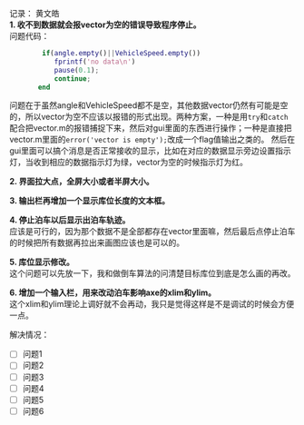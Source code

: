 记录： 黄文皓  
**1. 收不到数据就会报vector为空的错误导致程序停止。**  
问题代码：
 ```matlab
         if(angle.empty()||VehicleSpeed.empty())
            fprintf('no data\n')
            pause(0.1);
            continue;
    	end
```
问题在于虽然angle和VehicleSpeed都不是空，其他数据vector仍然有可能是空的，所以vector为空不应该以报错的形式出现。两种方案，一种是用`try`和`catch`配合把vector.m的报错捕捉下来，然后对gui里面的东西进行操作；一种是直接把vector.m里面的`error('vector is empty');`改成一个flag值输出之类的。
然后在gui里面可以搞个消息是否正常接收的显示，比如在对应的数据显示旁边设置指示灯，当收到相应的数据指示灯为绿，vector为空的时候指示灯为红。

**2. 界面拉大点，全屏大小或者半屏大小。**

**3. 输出栏再增加一个显示库位长度的文本框。**

**4. 停止泊车以后显示出泊车轨迹。**  
应该是可行的，因为那个数据不是全部都存在vector里面嘛，然后最后点停止泊车的时候把所有数据再拉出来画图应该也是可以的。

**5. 库位显示修改。**  
这个问题可以先放一下，我和做倒车算法的问清楚目标库位到底是怎么画的再改。

**6. 增加一个输入栏，用来改动泊车影响axe的xlim和ylim。**  
这个xlim和ylim理论上调好就不会再动，我只是觉得这样是不是调试的时候会方便一点。

解决情况：
-  [ ] 问题1
-  [ ] 问题2
-  [ ] 问题3
-  [ ] 问题4
-  [ ] 问题5
-  [ ] 问题6
